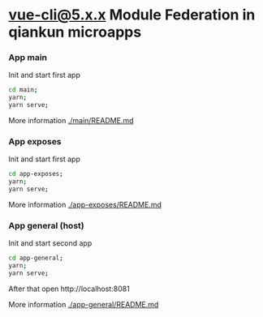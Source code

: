 # vue-cli@5.x.x Module Federation in qiankun microapps

### App main

Init and start first app

```bash
cd main;
yarn;
yarn serve;
```
More information [./main/README.md](./main/README.md)

### App exposes

Init and start first app

```bash
cd app-exposes;
yarn;
yarn serve;
```

More information [./app-exposes/README.md](./app-exposes/README.md)

### App general (host)

Init and start second app

```bash
cd app-general;
yarn;
yarn serve;
```

After that open
http://localhost:8081

More information [./app-general/README.md](./app-general/README.md)